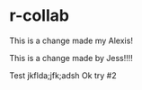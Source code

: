 # r-collab

This is a change made my Alexis!

This is a change made by Jess!!!!


Test
jkflda;jfk;adsh
Ok try #2

